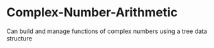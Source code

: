 # Complex-Number-Arithmetic
Can build and manage functions of complex numbers using a tree data structure

